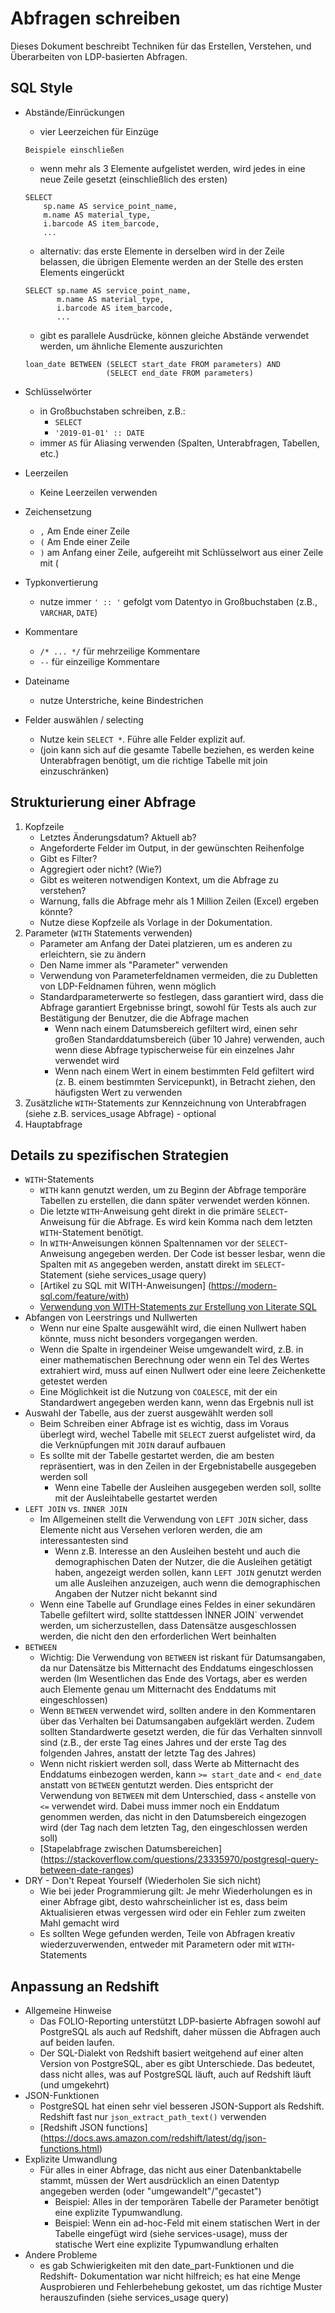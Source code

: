 Abfragen schreiben
=============
Dieses Dokument beschreibt Techniken für das Erstellen, Verstehen,
und Überarbeiten von LDP-basierten Abfragen.


SQL Style
---------

* Abstände/Einrückungen
	* vier Leerzeichen für Einzüge

   ```
   Beispiele einschließen

   ```

   * wenn mehr als 3 Elemente aufgelistet werden, wird jedes 
     in eine neue Zeile gesetzt
     (einschließlich des ersten)

   ```
   SELECT 
       sp.name AS service_point_name,
       m.name AS material_type,
       i.barcode AS item_barcode,
       ...
   ```

   * alternativ: das erste Elemente in derselben wird in der
     Zeile belassen, die übrigen Elemente werden an der Stelle des 
     ersten Elements eingerückt

   ```
   SELECT sp.name AS service_point_name,
          m.name AS material_type,
          i.barcode AS item_barcode,
          ...
   ```
   
   * gibt es parallele Ausdrücke, können gleiche Abstände 
     verwendet werden, um ähnliche Elemente auszurichten

   ```
   loan_date BETWEEN (SELECT start_date FROM parameters) AND
                     (SELECT end_date FROM parameters)
   ```

* Schlüsselwörter
	* in Großbuchstaben schreiben, z.B.:
		* `SELECT`
		* `'2019-01-01' :: DATE`
	* immer `AS` für Aliasing verwenden (Spalten, Unterabfragen, 
	  Tabellen, etc.)
* Leerzeilen
	* Keine Leerzeilen verwenden
* Zeichensetzung
	* `,` Am Ende einer Zeile
	* `(` Am Ende einer Zeile
	* `)` am Anfang einer Zeile, aufgereiht mit Schlüsselwort aus
          einer Zeile mit (
* Typkonvertierung
	* nutze immer `' :: '` gefolgt vom Datentyo in Großbuchstaben
	  (z.B., `VARCHAR`, `DATE`)
* Kommentare
	* `/* ... */` für mehrzeilige Kommentare
	* `--` für einzeilige Kommentare
* Dateiname
	* nutze Unterstriche, keine Bindestrichen
* Felder auswählen / selecting 
	* Nutze kein `SELECT *`. Führe alle Felder explizit auf. 
	* (join kann sich auf die gesamte Tabelle beziehen, es werden
	  keine Unterabfragen benötigt, um die richtige Tabelle mit join
	  einzuschränken) 

Strukturierung einer Abfrage
-------------------

1. Kopfzeile
	* Letztes Änderungsdatum? Aktuell ab?
	* Angeforderte Felder im Output, in der gewünschten Reihenfolge
	* Gibt es Filter?
	* Aggregiert oder nicht? (Wie?)
	* Gibt es weiteren notwendigen Kontext, um die Abfrage zu verstehen?
	* Warnung, falls die Abfrage mehr als 1 Million Zeilen (Excel) ergeben könnte?
	* Nutze diese Kopfzeile als Vorlage in der Dokumentation.
2. Parameter (`WITH` Statements verwenden)
	* Parameter am Anfang der Datei platzieren, um es anderen zu erleichtern, 
	  sie zu ändern
	* Den Name immer als "Parameter" verwenden
	* Verwendung von Parameterfeldnamen vermeiden, die zu Dubletten von LDP-Feldnamen
	  führen, wenn möglich
	* Standardparameterwerte so festlegen, dass garantiert wird, dass die Abfrage 
	  garantiert Ergebnisse bringt, sowohl für Tests als auch zur Bestätigung der 
	  Benutzer, die die Abfrage machen
		* Wenn nach einem Datumsbereich gefiltert wird, einen sehr großen
		  Standarddatumsbereich (über 10 Jahre) verwenden, auch wenn diese 
		  Abfrage typischerweise für ein einzelnes Jahr verwendet wird
		* Wenn nach einem Wert in einem bestimmten Feld gefiltert wird 
		  (z. B. einem bestimmten Servicepunkt), in Betracht ziehen, den
		  häufigsten Wert zu verwenden
3. Zusätzliche `WITH`-Statements zur Kennzeichnung von Unterabfragen (siehe z.B.
   services\_usage Abfrage) - optional
4. Hauptabfrage


Details zu spezifischen Strategien
------------------------------

* `WITH`-Statements
	* `WITH` kann genutzt werden, um zu Beginn der Abfrage temporäre Tabellen 
	  zu erstellen, die dann später verwendet werden können. 
	* Die letzte `WITH`-Anweisung geht direkt in die primäre `SELECT`-
	  Anweisung für die Abfrage. Es wird kein Komma nach dem letzten
	  `WITH`-Statement benötigt. 
	* In `WITH`-Anweisungen können Spaltennamen vor der `SELECT`-
	  Anweisung angegeben werden. Der Code ist besser lesbar, wenn
	  die Spalten mit `AS` angegeben werden, anstatt direkt im `SELECT`-
	  Statement (siehe services\_usage query)
	* [Artikel zu SQL mit WITH-Anweisungen]
	  (https://modern-sql.com/feature/with)
	* [Verwendung von WITH-Statements zur Erstellung von Literate
	  SQL](https://modern-sql.com/use-case/literate-sql)
* Abfangen von Leerstrings und Nullwerten
	* Wenn nur eine Spalte ausgewählt wird, die einen Nullwert haben 
	  könnte, muss nicht besonders vorgegangen werden. 
	* Wenn die Spalte in irgendeiner Weise umgewandelt wird, z.B. in 
	  einer mathematischen Berechnung oder wenn ein Tel des Wertes
	  extrahiert wird, muss auf einen Nullwert oder eine leere 
	  Zeichenkette getestet werden
	* Eine Möglichkeit ist die Nutzung von `COALESCE`, mit der ein 
	  Standardwert angegeben werden kann, wenn das Ergebnis null ist
* Auswahl der Tabelle, aus der zuerst ausgewählt werden soll 
	* Beim Schreiben einer Abfrage ist es wichtig, dass im Voraus 
	  überlegt wird, wechel Tabelle mit `SELECT` zuerst aufgelistet 
	  wird, da die Verknüpfungen mit `JOIN` darauf aufbauen 
	* Es sollte mit der Tabelle gestartet werden, die am besten 
	  repräsentiert, was in den Zeilen in der Ergebnistabelle ausgegeben
 	  werden soll 
		* Wenn eine Tabelle der Ausleihen ausgegeben werden soll, 
	  	  sollte mit der Ausleihtabelle gestartet werden
* `LEFT JOIN` vs. `INNER JOIN`
	*  Im Allgemeinen stellt die Verwendung von `LEFT JOIN` sicher,
	  dass Elemente nicht aus Versehen verloren werden, die am 
	  interessantesten sind
		* Wenn z.B. Interesse an den Ausleihen besteht und auch die
		  demographischen Daten der Nutzer, die die Ausleihen getätigt 
	  	  haben, angezeigt werden sollen, kann `LEFT JOIN` genutzt werden
		  um alle Ausleihen anzuzeigen, auch wenn die demographischen 
		  Angaben der Nutzer nicht bekannt sind
	* Wenn eine Tabelle auf Grundlage eines Feldes in einer sekundären Tabelle
	  gefiltert wird, sollte stattdessen ÌNNER JOIN` verwendet werden, um 
	  sicherzustellen, dass Datensätze ausgeschlossen werden, die nicht den
	  den erforderlichen Wert beinhalten
* `BETWEEN`
	* Wichtig: Die Verwendung von `BETWEEN` ist riskant für Datumsangaben, 
	  da nur Datensätze bis Mitternacht des Enddatums eingeschlossen werden
	  (Im Wesentlichen das Ende des Vortags, aber es werden auch Elemente
	  genau um Mitternacht des Enddatums mit eingeschlossen)
	* Wenn `BETWEEN` verwendet wird, sollten andere in den Kommentaren über 
	  das Verhalten bei Datumsangaben aufgeklärt werden. Zudem sollten
	  Standardwerte gesetzt werden, die für das Verhalten sinnvoll sind 
	  (z.B., der erste Tag eines Jahres und der erste Tag des folgenden 
	  Jahres, anstatt der letzte Tag des Jahres)
	* Wenn nicht riskiert werden soll, dass Werte ab Mitternacht des Enddatums 
	  einbezogen werden, kann `>= start_date` and `< end_date` anstatt von
	  `BETWEEN` gentutzt werden. Dies entspricht der Verwendung von `BETWEEN` 
	  mit dem Unterschied, dass `<` anstelle von `<=` verwendet wird. Dabei 
	  muss immer noch ein Enddatum genommen werden, das nicht in den Datumsbereich
	  eingezogen wird (der Tag nach dem letzten Tag, den eingeschlossen werden soll)
	* [Stapelabfrage zwischen Datumsbereichen]
	  (https://stackoverflow.com/questions/23335970/postgresql-query-between-date-ranges)
* DRY - Don't Repeat Yourself (Wiederholen Sie sich nicht) 
	* Wie bei jeder Programmierung gilt: Je mehr Wiederholungen es in einer 
	  Abfrage gibt, desto wahrscheinlicher ist es, dass beim Aktualisieren
	  etwas vergessen wird oder ein Fehler zum zweiten Mahl gemacht wird
	* Es sollten Wege gefunden werden, Teile von Abfragen kreativ 
	  wiederzuverwenden, entweder mit Parametern oder mit `WITH`-Statements 


Anpassung an Redshift
----------------------

* Allgemeine Hinweise
	* Das FOLIO-Reporting unterstützt LDP-basierte Abfragen sowohl auf
	  PostgreSQL als auch auf Redshift, daher müssen die Abfragen auch auf 
	  beiden laufen.
	* Der SQL-Dialekt von Redshift basiert weitgehend auf einer alten Version 
	  von PostgreSQL, aber es gibt Unterschiede. Das bedeutet, dass nicht alles, 
	  was auf PostgreSQL läuft, auch auf Redshift läuft (und umgekehrt)
* JSON-Funktionen
	* PostgreSQL hat einen sehr viel besseren JSON-Support als Redshift.
	  Redshift fast nur `json_extract_path_text()` verwenden
	* [Redshift JSON functions]
	  (https://docs.aws.amazon.com/redshift/latest/dg/json-functions.html)
* Explizite Umwandlung
	* Für alles in einer Abfrage, das nicht aus einer Datenbanktabelle stammt, 
	  müssen der Wert ausdrücklich an einen Datentyp angegeben werden (oder 
	  "umgewandelt"/"gecastet")
		* Beispiel: Alles in der temporären Tabelle der Parameter benötigt 
	  	  eine explizite Typumwandlung.
		* Beispiel: Wenn ein ad-hoc-Feld mit einem statischen Wert in der 
		  Tabelle eingefügt wird (siehe services-usage), muss der statische 
		  Wert eine explizite Typumwandlung erhalten
* Andere Probleme
	* es gab Schwierigkeiten mit den date_part-Funktionen und die Redshift-
	  Dokumentation war nicht hilfreich;  es hat eine Menge Ausprobieren 
	  und Fehlerbehebung gekostet, um das richtige Muster herauszufinden (siehe
	  services\_usage query)


